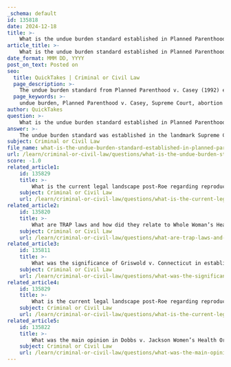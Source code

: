 ```yaml
---
_schema: default
id: 135818
date: 2024-12-18
title: >-
    What is the undue burden standard established in Planned Parenthood v. Casey?
article_title: >-
    What is the undue burden standard established in Planned Parenthood v. Casey?
date_format: MMM DD, YYYY
post_on_text: Posted on
seo:
  title: QuickTakes | Criminal or Civil Law
  page_description: >-
    The undue burden standard from Planned Parenthood v. Casey (1992) establishes that state laws cannot impose significant obstacles on a woman's right to seek an abortion before fetal viability.
  page_keywords: >-
    undue burden, Planned Parenthood v. Casey, Supreme Court, abortion rights, Fourteenth Amendment, substantial obstacle, viability, Roe v. Wade, reproductive rights, state laws, women's rights
author: QuickTakes
question: >-
    What is the undue burden standard established in Planned Parenthood v. Casey?
answer: >-
    The undue burden standard was established in the landmark Supreme Court case Planned Parenthood v. Casey (1992). This standard serves as a legal test to evaluate whether state laws imposing restrictions on abortion violate the constitutional rights of women as protected under the Fourteenth Amendment.\n\nAccording to the ruling, a law is considered unconstitutional if its purpose or effect is to place a substantial obstacle in the path of a woman seeking an abortion before the fetus reaches viability. This means that while states have the authority to regulate abortions, they cannot enact laws that significantly hinder a woman's ability to obtain an abortion prior to viability.\n\nThe Court's decision in Casey reaffirmed the essential holding of Roe v. Wade, which recognized a woman's right to choose an abortion, but it also rejected the trimester framework established in Roe. Instead, the Casey ruling emphasized that the state has legitimate interests in protecting the health of the mother and the potential life of the fetus, but these interests must be balanced against a woman's right to make decisions about her own body.\n\nThe undue burden standard has been influential in subsequent legal cases regarding reproductive rights, as it allows for some regulation of abortion while still protecting women's access to this medical procedure. However, it has also opened the door for various state laws that may impose restrictions on abortion access, leading to ongoing legal and political debates surrounding reproductive rights in the United States. \n\nIn summary, the undue burden standard is a critical component of the legal framework governing abortion rights, establishing that any state law that creates significant obstacles for women seeking abortions before viability is unconstitutional.
subject: Criminal or Civil Law
file_name: what-is-the-undue-burden-standard-established-in-planned-parenthood-v-casey.md
url: /learn/criminal-or-civil-law/questions/what-is-the-undue-burden-standard-established-in-planned-parenthood-v-casey
score: -1.0
related_article1:
    id: 135829
    title: >-
        What is the current legal landscape post-Roe regarding reproductive rights?
    subject: Criminal or Civil Law
    url: /learn/criminal-or-civil-law/questions/what-is-the-current-legal-landscape-postroe-regarding-reproductive-rights
related_article2:
    id: 135820
    title: >-
        What are TRAP laws and how did they relate to Whole Woman’s Health v. Hellerstedt?
    subject: Criminal or Civil Law
    url: /learn/criminal-or-civil-law/questions/what-are-trap-laws-and-how-did-they-relate-to-whole-womans-health-v-hellerstedt
related_article3:
    id: 135811
    title: >-
        What was the significance of Griswold v. Connecticut in establishing privacy rights?
    subject: Criminal or Civil Law
    url: /learn/criminal-or-civil-law/questions/what-was-the-significance-of-griswold-v-connecticut-in-establishing-privacy-rights
related_article4:
    id: 135829
    title: >-
        What is the current legal landscape post-Roe regarding reproductive rights?
    subject: Criminal or Civil Law
    url: /learn/criminal-or-civil-law/questions/what-is-the-current-legal-landscape-postroe-regarding-reproductive-rights
related_article5:
    id: 135822
    title: >-
        What was the main opinion in Dobbs v. Jackson Women’s Health Organization?
    subject: Criminal or Civil Law
    url: /learn/criminal-or-civil-law/questions/what-was-the-main-opinion-in-dobbs-v-jackson-womens-health-organization
---
```


&nbsp;
